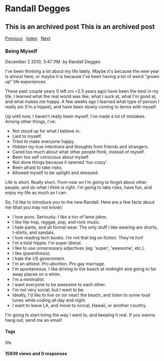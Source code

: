 # Randall Degges

## This is an archived post This is an archived post

[Previous][]   [Index][]   [Next][]

### Being Myself

December 2 2010, 3:47 PM  by Randall Degges

I've been thinking a lot about my life lately. Maybe it's because the new year
is almost here, or maybe it is because I've been having a lot of weird "grown
up" life experiences.

These past couple years (I left uni \~2.5 years ago) have been the best in my
life. I learned what the real world was like, what I suck at, what I'm good at,
and what makes me happy. A few weeks ago I learned what type of person I really
am (I'm a hippie), and have been slowly coming to terms with myself.

Up until now, I haven't really been myself. I've made a lot of mistakes. Among
other things, I've:

-   Not stood up for what I believe in.
-   Lied to myself.
-   Tried to make everyone happy.
-   Hidden my true intentions and thoughts from friends and strangers.
-   Cared too much about what other people think, instead of myself.
-   Been too self conscious about myself.
-   Not done things because it seemed 'too crazy'.
-   Been afraid to take risks.
-   Allowed myself to be uptight and stressed.

Life is short. Really short. From now on I'm going to forget about other people,
and do what I think is right. I'm going to take risks, have fun, and enjoy my
life as much as I can.

So, I'd like to introduce you to the new Randall. Here are a few facts about me
(that you may not know):

-   I love puns. Seriously. I like a ton of lame jokes.
-   I like hip-hop, reggae, pop, and rock music.
-   I hate pants, and all formal wear. The only stuff I like wearing are shorts,
    t-shirts, and sandals.
-   I love reading tech books. I'm not that big on fiction. They're fun!
-   I'm a total hippie. I'm super liberal.
-   I like to use unnecessary adjectives (eg: 'super', 'awesome', etc.).
-   I like (parenthesis).
-   I hate the US government.
-   I'm an athiest. Pro abortion. Pro gay marriage.
-   I'm spontaneous. I like driving to the beach at midnight and going to far
    away places on a whim.
-   I'm a minimalist.
-   I want everyone to be awesome to each other.
-   I'm not very social, but I want to be.
-   Ideally, I'd like to live on (or near) the beach, and listen to some loud
    tunes while coding all day and night.
-   I want to leave LA, and move to norcal, Hawaii, or another country.

I'm going to start living the way I want to, and keeping it real. If you wanna
hang out, send me an email!

#### Tags

life

#### 15939 views and 0 responses

  [Previous]: ../../../posts/2010/12/reflections-on-the-django-deployment-and-djan.html
  [Index]: ../../../index-6.html
  [Next]: ../../../posts/2010/11/getting-back-on-track.html
